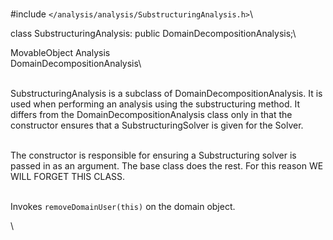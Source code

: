 \
\#include  `</analysis/analysis/SubstructuringAnalysis.h>`\

class SubstructuringAnalysis: public DomainDecompositionAnalysis;\

MovableObject Analysis\
DomainDecompositionAnalysis\

\
SubstructuringAnalysis is a subclass of DomainDecompositionAnalysis. It
is used when performing an analysis using the substructuring method. It
differs from the DomainDecompositionAnalysis class only in that the
constructor ensures that a SubstructuringSolver is given for the Solver.


\
The constructor is responsible for ensuring a Substructuring solver is
passed in as an argument. The base class does the rest. For this reason
WE WILL FORGET THIS CLASS.

\
Invokes `removeDomainUser(this)` on the domain object.

\
